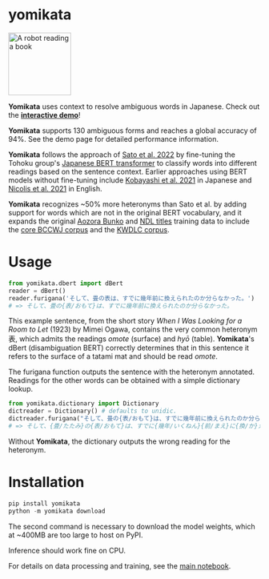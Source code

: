 # yomikata

<img src="https://raw.githubusercontent.com/passaglia/yomikata/main/robot_reading.png" width=125 height=125 alt="A robot reading a book" />

**Yomikata** uses context to resolve ambiguous words in Japanese. Check out the [**interactive demo**](https://huggingface.co/spaces/passaglia/yomikata-demo)!

**Yomikata** supports 130 ambiguous forms and reaches a global accuracy of 94%. See the demo page for detailed performance information.

**Yomikata** follows the approach of [Sato et al. 2022](https://aclanthology.org/2022.lrec-1.770/) by fine-tuning the Tohoku group's [Japanese BERT transformer](https://github.com/cl-tohoku/bert-japanese) to classify words into different readings based on the sentence context. Earlier approaches using BERT models without fine-tuning include [Kobayashi et al. 2021](https://www.anlp.jp/proceedings/annual_meeting/2021/pdf_dir/P2-18.pdf) in Japanese and [Nicolis et al. 2021](https://www.amazon.science/publications/homograph-disambiguation-with-contextual-word-embeddings-for-tts-systems) in English.

**Yomikata** recognizes ~50% more heteronyms than Sato et al. by adding support for words which are not in the original BERT vocabulary, and it expands the original [Aozora Bunko](https://github.com/ndl-lab/huriganacorpus-aozora) and [NDL titles](https://github.com/ndl-lab/huriganacorpus-ndlbib) training data to include the [core BCCWJ corpus](https://clrd.ninjal.ac.jp/bccwj/) and the [KWDLC corpus](https://github.com/ku-nlp/KWDLC). 

# Usage

```python
from yomikata.dbert import dBert
reader = dBert()
reader.furigana('そして、畳の表は、すでに幾年前に換えられたのか分らなかった。')
# => そして、畳の{表/おもて}は、すでに幾年前に換えられたのか分らなかった。
```

This example sentence, from the short story *When I Was Looking for a Room to Let* (1923) by Mimei Ogawa, contains the very common heteronym 表, which admits the readings *omote* (surface) and *hyō* (table). **Yomikata**'s dBert (disambiguation BERT) correctly determines that in this sentence it refers to the surface of a tatami mat and should be read *omote*.

The furigana function outputs the sentence with the heteronym annotated. Readings for the other words can be obtained with a simple dictionary lookup.

```python
from yomikata.dictionary import Dictionary
dictreader = Dictionary() # defaults to unidic.
dictreader.furigana("そして、畳の{表/おもて}は、すでに幾年前に換えられたのか分らなかった。")
# => そして、{畳/たたみ}の{表/おもて}は、すでに{幾年/いくねん}{前/まえ}に{換/か}えられたのか{分/わ}らなかった。
```

Without **Yomikata**, the dictionary outputs the wrong reading for the heteronym.

# Installation 

```python
pip install yomikata
python -m yomikata download
```
The second command is necessary to download the model weights, which at ~400MB are too large to host on PyPI.

Inference should work fine on CPU.

For details on data processing and training, see the [main notebook](https://github.com/passaglia/yomikata/tree/main/notebooks).



